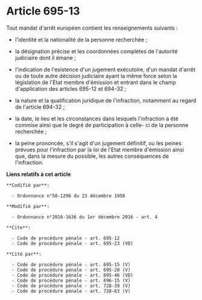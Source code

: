 # Article 695-13

Tout mandat d'arrêt européen contient les renseignements suivants :

- l'identité et la nationalité de la personne recherchée ;

- la désignation précise et les coordonnées complètes de l'autorité judiciaire dont il émane ;

- l'indication de l'existence d'un jugement exécutoire, d'un mandat d'arrêt ou de toute autre décision judiciaire ayant la
même force selon la législation de l'Etat membre d'émission et entrant dans le champ d'application des articles 695-12 et
694-32 ;

- la nature et la qualification juridique de l'infraction, notamment au regard de l'article 694-32 ;

- la date, le lieu et les circonstances dans lesquels l'infraction a été commise ainsi que le degré de participation à celle-
ci de la personne recherchée ;

- la peine prononcée, s'il s'agit d'un jugement définitif, ou les peines prévues pour l'infraction par la loi de l'Etat
membre d'émission ainsi que, dans la mesure du possible, les autres conséquences de l'infraction.

**Liens relatifs à cet article**

	**Codifié par**:

	  - Ordonnance n°58-1296 du 23 décembre 1958

	**Modifié par**:

	  - Ordonnance n°2016-1636 du 1er décembre 2016 - art. 4

	**Cite**:

	  - Code de procédure pénale - art. 695-12
	  - Code de procédure pénale - art. 695-23 (VD)

	**Cité par**:

	  - Code de procédure pénale - art. 695-15 (V)
	  - Code de procédure pénale - art. 695-20 (V)
	  - Code de procédure pénale - art. 695-46 (VD)
	  - Code de procédure pénale - art. 696-15 (V)
	  - Code de procédure pénale - art. 728-39 (V)
	  - Code de procédure pénale - art. 728-63 (V)
